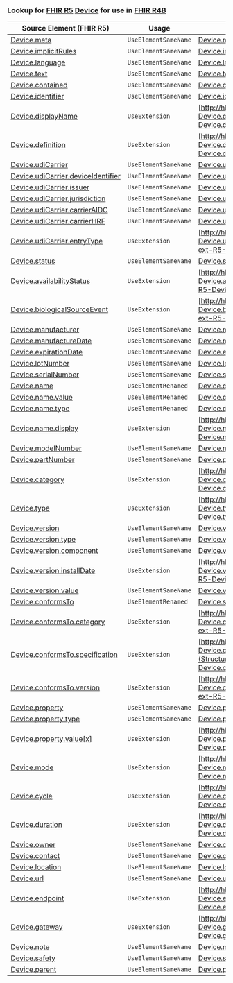 ### Lookup for [FHIR R5](https://hl7.org/fhir/R5/) [Device](https://hl7.org/fhir/R5/Device.html) for use in [FHIR R4B](https://hl7.org/fhir/R4B/)

| Source Element (FHIR R5) | Usage | Target |
| -------------- | ----- | ------ |
| [Device.meta](https://hl7.org/fhir/R5/Device.html#resource) | `UseElementSameName` | [Device.meta](https://hl7.org/fhir/R4B/Device.html#resource) |
| [Device.implicitRules](https://hl7.org/fhir/R5/Device.html#resource) | `UseElementSameName` | [Device.implicitRules](https://hl7.org/fhir/R4B/Device.html#resource) |
| [Device.language](https://hl7.org/fhir/R5/Device.html#resource) | `UseElementSameName` | [Device.language](https://hl7.org/fhir/R4B/Device.html#resource) |
| [Device.text](https://hl7.org/fhir/R5/Device.html#resource) | `UseElementSameName` | [Device.text](https://hl7.org/fhir/R4B/Device.html#resource) |
| [Device.contained](https://hl7.org/fhir/R5/Device.html#resource) | `UseElementSameName` | [Device.contained](https://hl7.org/fhir/R4B/Device.html#resource) |
| [Device.identifier](https://hl7.org/fhir/R5/Device.html#resource) | `UseElementSameName` | [Device.identifier](https://hl7.org/fhir/R4B/Device.html#resource) |
| [Device.displayName](https://hl7.org/fhir/R5/Device.html#resource) | `UseExtension` | [http://hl7.org/fhir/5.0/StructureDefinition/extension-Device.displayName](StructureDefinition-ext-R5-Device.displayName.html) |
| [Device.definition](https://hl7.org/fhir/R5/Device.html#resource) | `UseExtension` | [http://hl7.org/fhir/5.0/StructureDefinition/extension-Device.definition](StructureDefinition-ext-R5-Device.definition.html) |
| [Device.udiCarrier](https://hl7.org/fhir/R5/Device.html#resource) | `UseElementSameName` | [Device.udiCarrier](https://hl7.org/fhir/R4B/Device.html#resource) |
| [Device.udiCarrier.deviceIdentifier](https://hl7.org/fhir/R5/Device.html#resource) | `UseElementSameName` | [Device.udiCarrier.deviceIdentifier](https://hl7.org/fhir/R4B/Device.html#resource) |
| [Device.udiCarrier.issuer](https://hl7.org/fhir/R5/Device.html#resource) | `UseElementSameName` | [Device.udiCarrier.issuer](https://hl7.org/fhir/R4B/Device.html#resource) |
| [Device.udiCarrier.jurisdiction](https://hl7.org/fhir/R5/Device.html#resource) | `UseElementSameName` | [Device.udiCarrier.jurisdiction](https://hl7.org/fhir/R4B/Device.html#resource) |
| [Device.udiCarrier.carrierAIDC](https://hl7.org/fhir/R5/Device.html#resource) | `UseElementSameName` | [Device.udiCarrier.carrierAIDC](https://hl7.org/fhir/R4B/Device.html#resource) |
| [Device.udiCarrier.carrierHRF](https://hl7.org/fhir/R5/Device.html#resource) | `UseElementSameName` | [Device.udiCarrier.carrierHRF](https://hl7.org/fhir/R4B/Device.html#resource) |
| [Device.udiCarrier.entryType](https://hl7.org/fhir/R5/Device.html#resource) | `UseExtension` | [http://hl7.org/fhir/5.0/StructureDefinition/extension-Device.udiCarrier.entryType](StructureDefinition-ext-R5-Device.ud.entryType.html) |
| [Device.status](https://hl7.org/fhir/R5/Device.html#resource) | `UseElementSameName` | [Device.status](https://hl7.org/fhir/R4B/Device.html#resource) |
| [Device.availabilityStatus](https://hl7.org/fhir/R5/Device.html#resource) | `UseExtension` | [http://hl7.org/fhir/5.0/StructureDefinition/extension-Device.availabilityStatus](StructureDefinition-ext-R5-Device.availabilityStatus.html) |
| [Device.biologicalSourceEvent](https://hl7.org/fhir/R5/Device.html#resource) | `UseExtension` | [http://hl7.org/fhir/5.0/StructureDefinition/extension-Device.biologicalSourceEvent](StructureDefinition-ext-R5-Device.biologicalSourceEvent.html) |
| [Device.manufacturer](https://hl7.org/fhir/R5/Device.html#resource) | `UseElementSameName` | [Device.manufacturer](https://hl7.org/fhir/R4B/Device.html#resource) |
| [Device.manufactureDate](https://hl7.org/fhir/R5/Device.html#resource) | `UseElementSameName` | [Device.manufactureDate](https://hl7.org/fhir/R4B/Device.html#resource) |
| [Device.expirationDate](https://hl7.org/fhir/R5/Device.html#resource) | `UseElementSameName` | [Device.expirationDate](https://hl7.org/fhir/R4B/Device.html#resource) |
| [Device.lotNumber](https://hl7.org/fhir/R5/Device.html#resource) | `UseElementSameName` | [Device.lotNumber](https://hl7.org/fhir/R4B/Device.html#resource) |
| [Device.serialNumber](https://hl7.org/fhir/R5/Device.html#resource) | `UseElementSameName` | [Device.serialNumber](https://hl7.org/fhir/R4B/Device.html#resource) |
| [Device.name](https://hl7.org/fhir/R5/Device.html#resource) | `UseElementRenamed` | [Device.deviceName](https://hl7.org/fhir/R4B/Device.html#resource) |
| [Device.name.value](https://hl7.org/fhir/R5/Device.html#resource) | `UseElementRenamed` | [Device.deviceName.name](https://hl7.org/fhir/R4B/Device.html#resource) |
| [Device.name.type](https://hl7.org/fhir/R5/Device.html#resource) | `UseElementRenamed` | [Device.deviceName.type](https://hl7.org/fhir/R4B/Device.html#resource) |
| [Device.name.display](https://hl7.org/fhir/R5/Device.html#resource) | `UseExtension` | [http://hl7.org/fhir/5.0/StructureDefinition/extension-Device.name.display](StructureDefinition-ext-R5-Device.na.display.html) |
| [Device.modelNumber](https://hl7.org/fhir/R5/Device.html#resource) | `UseElementSameName` | [Device.modelNumber](https://hl7.org/fhir/R4B/Device.html#resource) |
| [Device.partNumber](https://hl7.org/fhir/R5/Device.html#resource) | `UseElementSameName` | [Device.partNumber](https://hl7.org/fhir/R4B/Device.html#resource) |
| [Device.category](https://hl7.org/fhir/R5/Device.html#resource) | `UseExtension` | [http://hl7.org/fhir/5.0/StructureDefinition/extension-Device.category](StructureDefinition-ext-R5-Device.category.html) |
| [Device.type](https://hl7.org/fhir/R5/Device.html#resource) | `UseExtension` | [http://hl7.org/fhir/5.0/StructureDefinition/extension-Device.type](StructureDefinition-ext-R5-Device.type.html) |
| [Device.version](https://hl7.org/fhir/R5/Device.html#resource) | `UseElementSameName` | [Device.version](https://hl7.org/fhir/R4B/Device.html#resource) |
| [Device.version.type](https://hl7.org/fhir/R5/Device.html#resource) | `UseElementSameName` | [Device.version.type](https://hl7.org/fhir/R4B/Device.html#resource) |
| [Device.version.component](https://hl7.org/fhir/R5/Device.html#resource) | `UseElementSameName` | [Device.version.component](https://hl7.org/fhir/R4B/Device.html#resource) |
| [Device.version.installDate](https://hl7.org/fhir/R5/Device.html#resource) | `UseExtension` | [http://hl7.org/fhir/5.0/StructureDefinition/extension-Device.version.installDate](StructureDefinition-ext-R5-Device.ve.installDate.html) |
| [Device.version.value](https://hl7.org/fhir/R5/Device.html#resource) | `UseElementSameName` | [Device.version.value](https://hl7.org/fhir/R4B/Device.html#resource) |
| [Device.conformsTo](https://hl7.org/fhir/R5/Device.html#resource) | `UseElementRenamed` | [Device.specialization](https://hl7.org/fhir/R4B/Device.html#resource) |
| [Device.conformsTo.category](https://hl7.org/fhir/R5/Device.html#resource) | `UseExtension` | [http://hl7.org/fhir/5.0/StructureDefinition/extension-Device.conformsTo.category](StructureDefinition-ext-R5-Device.co.category.html) |
| [Device.conformsTo.specification](https://hl7.org/fhir/R5/Device.html#resource) | `UseExtension` | [http://hl7.org/fhir/5.0/StructureDefinition/extension-Device.conformsTo.specification](StructureDefinition-ext-R5-Device.co.specification.html) |
| [Device.conformsTo.version](https://hl7.org/fhir/R5/Device.html#resource) | `UseExtension` | [http://hl7.org/fhir/5.0/StructureDefinition/extension-Device.conformsTo.version](StructureDefinition-ext-R5-Device.co.version.html) |
| [Device.property](https://hl7.org/fhir/R5/Device.html#resource) | `UseElementSameName` | [Device.property](https://hl7.org/fhir/R4B/Device.html#resource) |
| [Device.property.type](https://hl7.org/fhir/R5/Device.html#resource) | `UseElementSameName` | [Device.property.type](https://hl7.org/fhir/R4B/Device.html#resource) |
| [Device.property.value[x]](https://hl7.org/fhir/R5/Device.html#resource) | `UseExtension` | [http://hl7.org/fhir/5.0/StructureDefinition/extension-Device.property.value](StructureDefinition-ext-R5-Device.pr.value.html) |
| [Device.mode](https://hl7.org/fhir/R5/Device.html#resource) | `UseExtension` | [http://hl7.org/fhir/5.0/StructureDefinition/extension-Device.mode](StructureDefinition-ext-R5-Device.mode.html) |
| [Device.cycle](https://hl7.org/fhir/R5/Device.html#resource) | `UseExtension` | [http://hl7.org/fhir/5.0/StructureDefinition/extension-Device.cycle](StructureDefinition-ext-R5-Device.cycle.html) |
| [Device.duration](https://hl7.org/fhir/R5/Device.html#resource) | `UseExtension` | [http://hl7.org/fhir/5.0/StructureDefinition/extension-Device.duration](StructureDefinition-ext-R5-Device.duration.html) |
| [Device.owner](https://hl7.org/fhir/R5/Device.html#resource) | `UseElementSameName` | [Device.owner](https://hl7.org/fhir/R4B/Device.html#resource) |
| [Device.contact](https://hl7.org/fhir/R5/Device.html#resource) | `UseElementSameName` | [Device.contact](https://hl7.org/fhir/R4B/Device.html#resource) |
| [Device.location](https://hl7.org/fhir/R5/Device.html#resource) | `UseElementSameName` | [Device.location](https://hl7.org/fhir/R4B/Device.html#resource) |
| [Device.url](https://hl7.org/fhir/R5/Device.html#resource) | `UseElementSameName` | [Device.url](https://hl7.org/fhir/R4B/Device.html#resource) |
| [Device.endpoint](https://hl7.org/fhir/R5/Device.html#resource) | `UseExtension` | [http://hl7.org/fhir/5.0/StructureDefinition/extension-Device.endpoint](StructureDefinition-ext-R5-Device.endpoint.html) |
| [Device.gateway](https://hl7.org/fhir/R5/Device.html#resource) | `UseExtension` | [http://hl7.org/fhir/5.0/StructureDefinition/extension-Device.gateway](StructureDefinition-ext-R5-Device.gateway.html) |
| [Device.note](https://hl7.org/fhir/R5/Device.html#resource) | `UseElementSameName` | [Device.note](https://hl7.org/fhir/R4B/Device.html#resource) |
| [Device.safety](https://hl7.org/fhir/R5/Device.html#resource) | `UseElementSameName` | [Device.safety](https://hl7.org/fhir/R4B/Device.html#resource) |
| [Device.parent](https://hl7.org/fhir/R5/Device.html#resource) | `UseElementSameName` | [Device.parent](https://hl7.org/fhir/R4B/Device.html#resource) |
